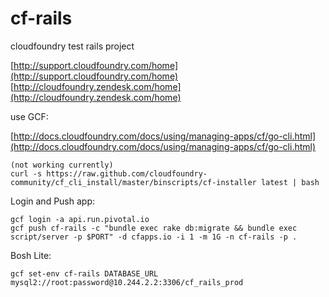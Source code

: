 cf-rails
========

cloudfoundry test rails project

[http://support.cloudfoundry.com/home](http://support.cloudfoundry.com/home)
[http://cloudfoundry.zendesk.com/home](http://cloudfoundry.zendesk.com/home)


use GCF:

[http://docs.cloudfoundry.com/docs/using/managing-apps/cf/go-cli.html](http://docs.cloudfoundry.com/docs/using/managing-apps/cf/go-cli.html)

    (not working currently)
    curl -s https://raw.github.com/cloudfoundry-community/cf_cli_install/master/binscripts/cf-installer latest | bash

Login and Push app:

    gcf login -a api.run.pivotal.io
    gcf push cf-rails -c "bundle exec rake db:migrate && bundle exec script/server -p $PORT" -d cfapps.io -i 1 -m 1G -n cf-rails -p .

Bosh Lite:

    gcf set-env cf-rails DATABASE_URL mysql2://root:password@10.244.2.2:3306/cf_rails_prod
